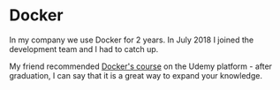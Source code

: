 # Docker
In my company we use Docker for 2 years. In July 2018 I joined the development team and I had to catch up.

My friend recommended [Docker's course](https://www.udemy.com/docker-mastery/) on the Udemy platform - after graduation, 
I can say that it is a great way to expand your knowledge.
